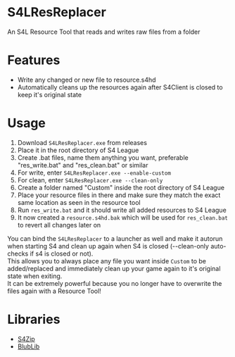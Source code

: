 # S4LResReplacer
An S4L Resource Tool that reads and writes raw files from a folder

# Features
* Write any changed or new file to resource.s4hd
* Automatically cleans up the resources again after S4Client is closed to keep it's original state

# Usage
1. Download `S4LResReplacer.exe` from releases
2. Place it in the root directory of S4 League
3. Create .bat files, name them anything you want, preferable "res_write.bat" and "res_clean.bat" or similar
4. For write, enter `S4LResReplacer.exe --enable-custom`
5. For clean, enter `S4LResReplacer.exe --clean-only`
6. Create a folder named "Custom" inside the root directory of S4 League
7. Place your resource files in there and make sure they match the exact same location as seen in the resource tool
8. Run `res_write.bat` and it should write all added resources to S4 League
9. It now created a `resource.s4hd.bak` which will be used for `res_clean.bat` to revert all changes later on

You can bind the `S4LResReplacer` to a launcher as well and make it autorun when starting S4 and clean up again when S4 is closed (--clean-only auto-checks if s4 is closed or not).  
This allows you to always place any file you want inside `Custom` to be added/replaced and immediately clean up your game again to it's original state when exiting.  
It can be extremely powerful because you no longer have to overwrite the files again with a Resource Tool!

# Libraries
- [S4Zip](https://github.com/wtfblub/NetspherePirates/blob/dev/src/Netsphere.Resource/S4Zip.cs)
- [BlubLib](https://gitlab.com/wtfblub/BlubLib/-/tree/dev/src/BlubLib)
